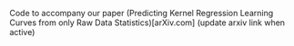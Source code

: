 Code to accompany our paper (Predicting Kernel Regression Learning Curves from only Raw Data Statistics)[arXiv.com] (update arxiv link when active)
